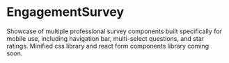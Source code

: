 # EngagementSurvey
Showcase of multiple professional survey components built specifically for mobile use, including navigation bar, multi-select questions, and star ratings. Minified css library and react form components library coming soon.

